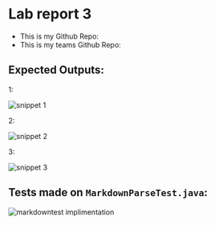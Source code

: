 # Lab report 3
- This is my Github Repo: 
- This is my teams Github Repo: 


## Expected Outputs:
1:

![snippet 1](https://user-images.githubusercontent.com/72767545/170441222-889959c4-d43e-4dea-aa70-6b06ee6884ed.png)

2:

![snippet 2](https://user-images.githubusercontent.com/72767545/170441254-7819ea75-7f0c-4b75-a0b2-e25ada272547.png)

3:

![snippet 3](https://user-images.githubusercontent.com/72767545/170441276-e6a684bf-6581-4573-856b-43c0be67bac6.png)

## Tests made on `MarkdownParseTest.java`:

![markdowntest implimentation](https://user-images.githubusercontent.com/72767545/170447585-b2edbe8c-54f8-4fb9-ac4d-7c0ea2baf1df.png)
